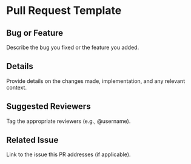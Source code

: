 # Pull Request Template

## Bug or Feature
Describe the bug you fixed or the feature you added.

## Details
Provide details on the changes made, implementation, and any relevant context.

## Suggested Reviewers
Tag the appropriate reviewers (e.g., @username).

## Related Issue
Link to the issue this PR addresses (if applicable).

